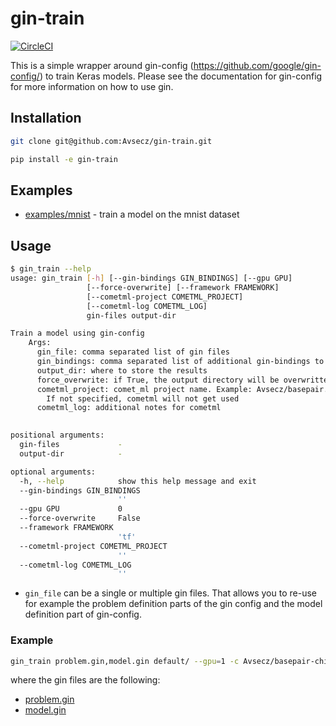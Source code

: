 # gin-train

[![CircleCI](https://circleci.com/gh/Avsecz/gin-train.svg?style=svg&circle-token=b2623a0886aaf8f679e8c2846d162d6bcd5c0c99)](https://circleci.com/gh/Avsecz/gin-train)

This is a simple wrapper around gin-config (https://github.com/google/gin-config/) to train Keras models. Please see the documentation for gin-config for more information on how to use gin.


## Installation

```bash
git clone git@github.com:Avsecz/gin-train.git
```

```bash
pip install -e gin-train
```

## Examples

- [examples/mnist](examples/mnist) - train a model on the mnist dataset

## Usage

```bash
$ gin_train --help
usage: gin_train [-h] [--gin-bindings GIN_BINDINGS] [--gpu GPU]
                 [--force-overwrite] [--framework FRAMEWORK]
                 [--cometml-project COMETML_PROJECT]
                 [--cometml-log COMETML_LOG]
                 gin-files output-dir

Train a model using gin-config
    Args:
      gin_file: comma separated list of gin files
      gin_bindings: comma separated list of additional gin-bindings to use
      output_dir: where to store the results
      force_overwrite: if True, the output directory will be overwritten
      cometml_project: comet_ml project name. Example: Avsecz/basepair.
        If not specified, cometml will not get used
      cometml_log: additional notes for cometml
    

positional arguments:
  gin-files             -
  output-dir            -

optional arguments:
  -h, --help            show this help message and exit
  --gin-bindings GIN_BINDINGS
                        ''
  --gpu GPU             0
  --force-overwrite     False
  --framework FRAMEWORK
                        'tf'
  --cometml-project COMETML_PROJECT
                        ''
  --cometml-log COMETML_LOG
                        ''
```

- `gin_file` can be a single or multiple gin files. That allows you to re-use for example the problem definition parts of the
gin config and the model definition part of gin-config.


### Example


```bash
gin_train problem.gin,model.gin default/ --gpu=1 -c Avsecz/basepair-chipseq-cls -f
```

where the gin files are the following:

- [problem.gin](examples/mnist/problem.gin)
- [model.gin](examples/mnist/model.gin)
